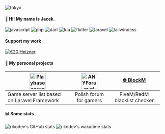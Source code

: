 ![tokyo](https://i.imgur.com/Xv9MXfC.gif)

#### 👋 Hi! My name is Jacek.

![javascript](https://img.shields.io/badge/JavaScript-323330?style=flat-square&logo=javascript&logoColor=F7DF1E) ![php](https://img.shields.io/badge/PHP-777BB4?style=flat-square&logo=php&logoColor=white) ![dart](https://img.shields.io/badge/Dart-0175C2?style=flat-square&logo=dart&logoColor=white) ![lua](https://img.shields.io/badge/Lua-2C2D72?style=flat-square&logo=lua&logoColor=white) ![flutter](https://img.shields.io/badge/Flutter-02569B?style=flat-square&logo=flutter&logoColor=white) ![laravel](https://img.shields.io/badge/Laravel-FF2D20?style=flat-square&logo=laravel&logoColor=white) ![tailwindcss](https://img.shields.io/badge/Tailwind_CSS-38B2AC?style=flat-square&logo=tailwind-css&logoColor=white)

#### Support my work
[![€20 Hetzner](https://img.shields.io/static/v1?style=for-the-badge&message=Hetzner+€20&color=D50C2D&logo=Hetzner&logoColor=FFFFFF&label=)](https://hetzner.cloud/?ref=gKFXrmrnMgaX)

#### 📁 My personal projects
| [<img src="https://playbase.pro/storage/branding/playbase_color.svg" height="52" alt="Playbase server list logo" />](https://playbase.pro) | [<img src="https://anyforum.pl/uploads/default/original/2X/f/f79eed78c528fb21fa2065322acebc6d47d9e721.webp" height="52" alt="ANYForum.pl logo" />](https://anyforum.pl) | [⛔️ BlockM](https://riko.dev/apps/blockm/) |
| ------------------------------------------- |:--------------------------------------:|:-------------------------------------------:|
| Game server list based on Laravel Framework | Polish forum for gamers                | FiveM/RedM blacklist checker                |

#### 📊 Some stats
![rikodev's GitHub stats](https://github-readme-stats.vercel.app/api?username=RikoDEV&theme=transparent)
![rikodev's wakatime stats](https://github-readme-stats.vercel.app/api/wakatime?username=RikoDEV&layout=compact&theme=transparent)
